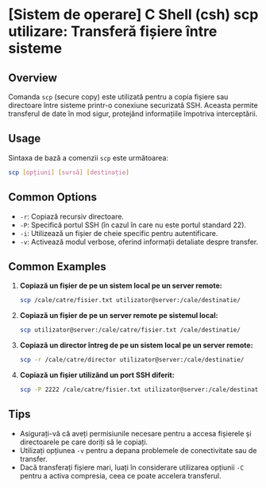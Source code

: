 # [Sistem de operare] C Shell (csh) scp utilizare: Transferă fișiere între sisteme

## Overview
Comanda `scp` (secure copy) este utilizată pentru a copia fișiere sau directoare între sisteme printr-o conexiune securizată SSH. Aceasta permite transferul de date în mod sigur, protejând informațiile împotriva interceptării.

## Usage
Sintaxa de bază a comenzii `scp` este următoarea:
```bash
scp [opțiuni] [sursă] [destinație]
```

## Common Options
- `-r`: Copiază recursiv directoare.
- `-P`: Specifică portul SSH (în cazul în care nu este portul standard 22).
- `-i`: Utilizează un fișier de cheie specific pentru autentificare.
- `-v`: Activează modul verbose, oferind informații detaliate despre transfer.

## Common Examples
1. **Copiază un fișier de pe un sistem local pe un server remote:**
   ```bash
   scp /cale/catre/fisier.txt utilizator@server:/cale/destinatie/
   ```

2. **Copiază un fișier de pe un server remote pe sistemul local:**
   ```bash
   scp utilizator@server:/cale/catre/fisier.txt /cale/destinatie/
   ```

3. **Copiază un director întreg de pe un sistem local pe un server remote:**
   ```bash
   scp -r /cale/catre/director utilizator@server:/cale/destinatie/
   ```

4. **Copiază un fișier utilizând un port SSH diferit:**
   ```bash
   scp -P 2222 /cale/catre/fisier.txt utilizator@server:/cale/destinatie/
   ```

## Tips
- Asigurați-vă că aveți permisiunile necesare pentru a accesa fișierele și directoarele pe care doriți să le copiați.
- Utilizați opțiunea `-v` pentru a depana problemele de conectivitate sau de transfer.
- Dacă transferați fișiere mari, luați în considerare utilizarea opțiunii `-C` pentru a activa compresia, ceea ce poate accelera transferul.